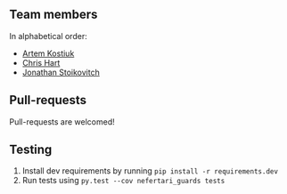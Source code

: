 ## Team members

In alphabetical order:

* [Artem Kostiuk](https://github.com/postatum)
* [Chris Hart](https://github.com/chrstphrhrt)
* [Jonathan Stoikovitch](https://github.com/jstoiko)

## Pull-requests

Pull-requests are welcomed!

## Testing

1. Install dev requirements by running `pip install -r requirements.dev`
2. Run tests using `py.test --cov nefertari_guards tests`
